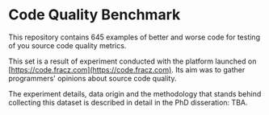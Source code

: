 # Code Quality Benchmark

This repository contains 645 examples of better and worse code for
testing of you source code quality metrics.

This set is a result of experiment conducted with the platform
launched on [https://code.fracz.com](https://code.fracz.com).
Its aim was to gather programmers' opinions about source code
quality.

The experiment details, data origin and the methodology
that stands behind collecting this dataset is described
in detail in the PhD disseration: TBA.
